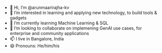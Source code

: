 - 👋 Hi, I’m @arunmaarirajha-kv
- 👀 I’m interested in learning and applying new technology, to build tools & gadgets
- 🌱 I’m currently learning Machine Learning & SQL
- 💞️ I’m looking to collaborate on implemening GenAI use cases, for enterprise and community applications
- 📫 I live in Bangalore, India
- 😄 Pronouns: He/him/his

